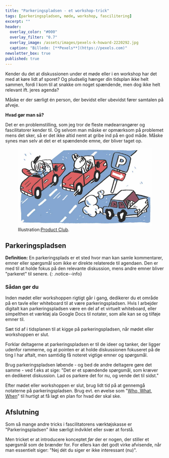 ```yaml
---
title: "Parkeringspladsen - et workshop-trick"
tags: [parkeringspladsen, møde, workshop, fascilitering]
excerpt: ""
header:
  overlay_color: "#000"
  overlay_filter: "0.7"
  overlay_image: /assets/images/pexels-k-howard-2220292.jpg
  caption: "Billede: [**Pexels**](https://pexels.com)"
newsletter_box: true
published: true
---
```


Kender du det at diskussionen under et møde eller i en workshop har det med at køre lidt af sporet?
Og pludselig hænger din tidsplan ikke helt sammen, fordi I kom til at snakke om noget spændende, men dog ikke helt relevant ift. jeres agenda?

Måske er der særligt én person, der bevidst eller ubevidst fører samtalen på afveje.

**Hvad gør man så?**

Det er en problemstilling, som jeg tror de fleste mødearrangører og fascilitatorer kender til.
Og selvom man måske er opmærksom på problemet mens det sker, så er det ikke altid nemt at gribe ind på en god måde. Måske synes man selv at det er et spændende emne, der bliver taget op.

<figure class="align-center">
	<img src="/assets/images/Parking_Lot.jpg">
    <figcaption>Illustration:<a href="https://product.club/pages/parking-lot" title="The Parking Lot">Product Club</a>.</figcaption>
</figure>

## Parkeringspladsen

**Definition:** En parkeringsplads er et sted hvor man kan samle kommentarer, emner eller spørgsmål som ikke er direkte relaterede til agendaen. Den er med til at holde fokus på den relevante diskussion, mens andre emner bliver "parkeret" til senere.
{: .notice--info}

### Sådan gør du

Inden mødet eller workshoppen rigtigt går i gang, dedikerer du et område på en tavle eller whiteboard til at være parkeringspladsen. Hvis I arbejder digitalt kan parkeringspladsen være en del af et virtuelt whiteboard, eller simpelthen et værktøj ala Google Docs til notater, som alle kan se og tilføje emner til.

Sæt tid af i tidsplanen til at kigge på parkeringspladsen, når mødet eller workshoppen er slut.

Forklar deltagerne at parkeringspladsen er til de ideer og tanker, der ligger udenfor rammerne, og at pointen er at holde diskussionen fokuseret på de ting I har aftalt, men samtidig få noteret vigtige emner og spørgsmål.

Brug parkeringspladsen løbende - og bed de andre deltagere gøre det samme - ved f.eks at sige: "Det er et spændende spørgsmål, som kræver en dedikeret diskussion. Lad os parkere det for nu, og vende det til sidst."

Efter mødet eller workshoppen er slut, brug lidt tid på at gennemgå notaterne på parkeringspladsen. Brug evt. en øvelse som "[Who, What, When](http://hasseriis.net/who-what-when/)" til hurtigt at få lagt en plan for hvad der skal ske.

## Afslutning

Som så mange andre tricks i fascilitatorens værktøjskasse er "Parkeringspladsen" ikke særligt indviklet eller svær at forstå.

Men tricket er at introducere konceptet _før_ der er nogen, der stiller et spørgsmål som de brænder for. For ellers kan det godt virke afvisende, når man essentielt siger: "Nej dét du siger er ikke interessant (nu)".
